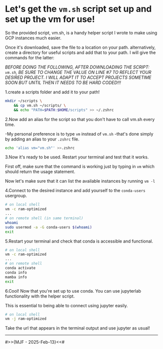 # Let's get the `vm.sh` script set up and set up the vm for use!

So the provided script, vm.sh, is a handy helper script I wrote to make using GCP instances much easier.

Once it's downloaded, save the file to a location on your path. alternatively, create a directory for useful scripts and add that to your path. I will give the commands for the latter:

*BEFORE DOING THE FOLLOWING, AFTER DOWNLOADING THE SCRIPT: `vm.sh`, BE SURE TO CHANGE THE VALUE ON LINE #7 TO REFLECT YOUR DESIRED PROJECT. I WILL ADAPT IT TO ACCEPT PROJECTS SOMETIME SOON BUT UNTIL THEN IT NEEDS TO BE HARD CODED!!!*

1.create a scripts folder and add it to your path!

```bash
mkdir ~/scripts \
    && cp vm.sh ~/scripts/ \
    && echo "PATH=$PATH:$HOME/scripts" >> ~/.zshrc
```

2.Now add an alias for the script so that you don't have to call vm.sh every time.

-My personal preference is to type `vm` instead of `vm.sh`
-that's done simply by adding an alias to your `.zshrc` file.

```bash
echo 'alias vm="vm.sh"' >>.zshrc
```

3.Now it's ready to be used. Restart your terminal and test that it works.

First off, make sure that the command is working just by typing in `vm` which should return the usage statement.

Now let's make sure that it can list the available instances by running `vm -l`

4.Connect to the desired instance and add yourself to the `conda-users` usergroup.

```bash
# on local shell
vm -c ram-optimized
...
# on remote shell (in same terminal)
whoami
sudo usermod -a -G conda-users $(whoami)
exit
```

5.Restart your terminal and check that conda is accessible and functional.

```bash
# on local shell
vm -c ram-optimized
...
# on remote shell
conda activate
conda info
mamba info
exit
```

6.Cool! Now that you're set up to use conda. You can use jupyterlab functionality with the helper script.

This is essential to being able to connect using jupyter easily.

```bash
# on local shell
vm -j ram-optimized
```
Take the url that appears in the terminal output and use jupyter as usual!

***
#>>{MJF - 2025-Feb-13}<<#
